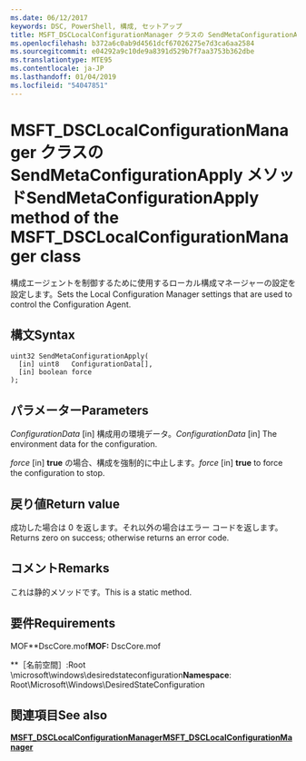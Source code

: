 ```yaml
---
ms.date: 06/12/2017
keywords: DSC, PowerShell, 構成, セットアップ
title: MSFT_DSCLocalConfigurationManager クラスの SendMetaConfigurationApply メソッド
ms.openlocfilehash: b372a6c0ab9d4561dcf67026275e7d3ca6aa2584
ms.sourcegitcommit: e04292a9c10de9a8391d529b7f7aa3753b362dbe
ms.translationtype: MTE95
ms.contentlocale: ja-JP
ms.lasthandoff: 01/04/2019
ms.locfileid: "54047851"
---
```

# <a name="sendmetaconfigurationapply-method-of-the-msftdsclocalconfigurationmanager-class"></a><span data-ttu-id="2ebfe-103">MSFT_DSCLocalConfigurationManager クラスの SendMetaConfigurationApply メソッド</span><span class="sxs-lookup"><span data-stu-id="2ebfe-103">SendMetaConfigurationApply method of the MSFT_DSCLocalConfigurationManager class</span></span>

<span data-ttu-id="2ebfe-104">構成エージェントを制御するために使用するローカル構成マネージャーの設定を設定します。</span><span class="sxs-lookup"><span data-stu-id="2ebfe-104">Sets the Local Configuration Manager settings that are used to control the Configuration Agent.</span></span>

## <a name="syntax"></a><span data-ttu-id="2ebfe-105">構文</span><span class="sxs-lookup"><span data-stu-id="2ebfe-105">Syntax</span></span>

```mof
uint32 SendMetaConfigurationApply(
  [in] uint8   ConfigurationData[],
  [in] boolean force
);
```

## <a name="parameters"></a><span data-ttu-id="2ebfe-106">パラメーター</span><span class="sxs-lookup"><span data-stu-id="2ebfe-106">Parameters</span></span>

<span data-ttu-id="2ebfe-107">*ConfigurationData* \[in\] 構成用の環境データ。</span><span class="sxs-lookup"><span data-stu-id="2ebfe-107">*ConfigurationData* \[in\] The environment data for the configuration.</span></span>

<span data-ttu-id="2ebfe-108">*force* \[in\] **true** の場合、構成を強制的に中止します。</span><span class="sxs-lookup"><span data-stu-id="2ebfe-108">*force* \[in\] **true** to force the configuration to stop.</span></span>

## <a name="return-value"></a><span data-ttu-id="2ebfe-109">戻り値</span><span class="sxs-lookup"><span data-stu-id="2ebfe-109">Return value</span></span>

<span data-ttu-id="2ebfe-110">成功した場合は 0 を返します。それ以外の場合はエラー コードを返します。</span><span class="sxs-lookup"><span data-stu-id="2ebfe-110">Returns zero on success; otherwise returns an error code.</span></span>

## <a name="remarks"></a><span data-ttu-id="2ebfe-111">コメント</span><span class="sxs-lookup"><span data-stu-id="2ebfe-111">Remarks</span></span>

<span data-ttu-id="2ebfe-112">これは静的メソッドです。</span><span class="sxs-lookup"><span data-stu-id="2ebfe-112">This is a static method.</span></span>

## <a name="requirements"></a><span data-ttu-id="2ebfe-113">要件</span><span class="sxs-lookup"><span data-stu-id="2ebfe-113">Requirements</span></span>

<span data-ttu-id="2ebfe-114">MOF\*\*DscCore.mof</span><span class="sxs-lookup"><span data-stu-id="2ebfe-114">**MOF:** DscCore.mof</span></span>

<span data-ttu-id="2ebfe-115">\*\*［名前空間］:Root \microsoft\windows\desiredstateconfiguration</span><span class="sxs-lookup"><span data-stu-id="2ebfe-115">**Namespace**: Root\Microsoft\Windows\DesiredStateConfiguration</span></span>

## <a name="see-also"></a><span data-ttu-id="2ebfe-116">関連項目</span><span class="sxs-lookup"><span data-stu-id="2ebfe-116">See also</span></span>

[<span data-ttu-id="2ebfe-117">**MSFT_DSCLocalConfigurationManager**</span><span class="sxs-lookup"><span data-stu-id="2ebfe-117">**MSFT_DSCLocalConfigurationManager**</span></span>](msft-dsclocalconfigurationmanager.md)